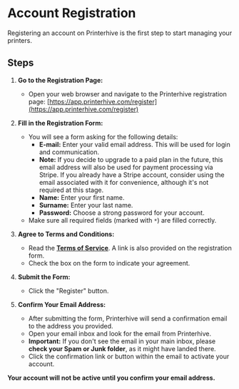 # Account Registration

Registering an account on Printerhive is the first step to start managing your printers.

## Steps

1.  **Go to the Registration Page:**
    *   Open your web browser and navigate to the Printerhive registration page: [https://app.printerhive.com/register](https://app.printerhive.com/register)

2.  **Fill in the Registration Form:**
    *   You will see a form asking for the following details:
        *   **E-mail:** Enter your valid email address. This will be used for login and communication.
          *   **Note:** If you decide to upgrade to a paid plan in the future, this email address will also be used for payment processing via Stripe. If you already have a Stripe account, consider using the email associated with it for convenience, although it's not required at this stage.
        *   **Name:** Enter your first name.
        *   **Surname:** Enter your last name.
        *   **Password:** Choose a strong password for your account.
    *   Make sure all required fields (marked with `*`) are filled correctly.

3.  **Agree to Terms and Conditions:**
    *   Read the [**Terms of Service**](https://printerhive.com/tos). A link is also provided on the registration form.
    *   Check the box on the form to indicate your agreement.

4.  **Submit the Form:**
    *   Click the "Register" button.

5.  **Confirm Your Email Address:**
    *   After submitting the form, Printerhive will send a confirmation email to the address you provided.
    *   Open your email inbox and look for the email from Printerhive.
    *   **Important:** If you don't see the email in your main inbox, please **check your Spam or Junk folder**, as it might have landed there.
    *   Click the confirmation link or button within the email to activate your account.

**Your account will not be active until you confirm your email address.** 